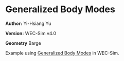 # Generalized Body Modes 

**Author:** 	Yi-Hsiang Yu

**Version:**	WEC-Sim v4.0

**Geometry**	Barge

Example using [Generalized Body Modes](http://wec-sim.github.io/WEC-Sim/advanced_features.html#generalized-body-modes) in WEC-Sim. 